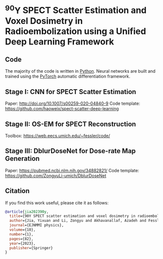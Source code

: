 # $^{90}\mathrm{Y}$ SPECT Scatter Estimation and Voxel Dosimetry in Radioembolization using a Unified Deep Learning Framework

## Code

The majority of the code is written in [Python](https://www.python.org). Neural networks are built and trained using the [PyTorch](https://pytorch.org/) automatic differentiation framework.


## Stage I: CNN for SPECT Scatter Estimation

Paper: http://doi.org/10.1007/s00259-020-04840-9
Code template: https://github.com/haoweix/spect-scatter-deep-learning

## Stage II: OS-EM for SPECT Reconstruction

Toolbox: https://web.eecs.umich.edu/~fessler/code/

## Stage III: DblurDoseNet for Dose-rate Map Generation

Paper: https://pubmed.ncbi.nlm.nih.gov/34882821/
Code template: https://github.com/ZongyuLi-umich/DblurDoseNet


## Citation

If you find this work useful, please cite it as follows:

```bib
@article{jia202390y,
  title={90Y SPECT scatter estimation and voxel dosimetry in radioembolization using a unified deep learning framework},
  author={Jia, Yixuan and Li, Zongyu and Akhavanallaf, Azadeh and Fessler, Jeffrey A and Dewaraja, Yuni K},
  journal={EJNMMI physics},
  volume={10},
  number={1},
  pages={82},
  year={2023},
  publisher={Springer}
}
```